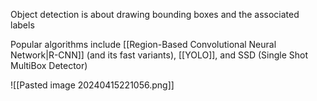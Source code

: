 Object detection is about drawing bounding boxes and the associated labels

Popular algorithms include [[Region-Based Convolutional Neural Network|R-CNN]] (and its fast variants), [[YOLO]], and SSD (Single Shot MultiBox Detector)

![[Pasted image 20240415221056.png]]